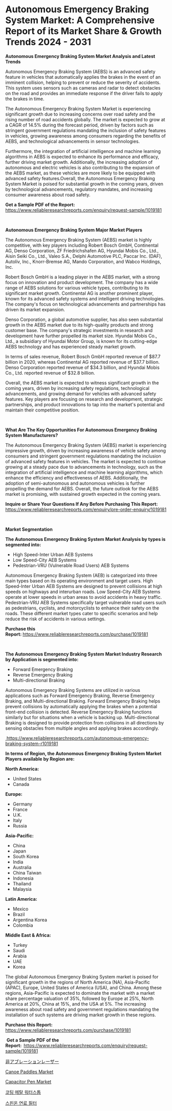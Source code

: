 <p><h1>Autonomous Emergency Braking System Market: A Comprehensive Report of its Market Share & Growth Trends 2024 - 2031</h1></p><p><strong>Autonomous Emergency Braking System Market Analysis and Latest Trends</strong></p>
<p><p>Autonomous Emergency Braking System (AEBS) is an advanced safety feature in vehicles that automatically applies the brakes in the event of an imminent collision, helping to prevent or reduce the severity of accidents. This system uses sensors such as cameras and radar to detect obstacles on the road and provides an immediate response if the driver fails to apply the brakes in time.</p><p>The Autonomous Emergency Braking System Market is experiencing significant growth due to increasing concerns over road safety and the rising number of road accidents globally. The market is expected to grow at a CAGR of 14.5% during the forecast period, driven by factors such as stringent government regulations mandating the inclusion of safety features in vehicles, growing awareness among consumers regarding the benefits of AEBS, and technological advancements in sensor technologies.</p><p>Furthermore, the integration of artificial intelligence and machine learning algorithms in AEBS is expected to enhance its performance and efficacy, further driving market growth. Additionally, the increasing adoption of autonomous and electric vehicles is also contributing to the expansion of the AEBS market, as these vehicles are more likely to be equipped with advanced safety features.Overall, the Autonomous Emergency Braking System Market is poised for substantial growth in the coming years, driven by technological advancements, regulatory mandates, and increasing consumer awareness about road safety.</p></p>
<p><strong>Get a Sample PDF of the Report:&nbsp;</strong> <a href="https://www.reliableresearchreports.com/enquiry/request-sample/1019181">https://www.reliableresearchreports.com/enquiry/request-sample/1019181</a></p>
<p>&nbsp;</p>
<p><strong>Autonomous Emergency Braking System Major Market Players</strong></p>
<p><p>The Autonomous Emergency Braking System (AEBS) market is highly competitive, with key players including Robert Bosch GmbH, Continental AG, Denso Corporation, ZF Friedrichshafen AG, Hyundai Mobis Co., Ltd., Aisin Seiki Co., Ltd., Valeo S.A., Delphi Automotive PLC, Paccar Inc. (DAF), Autoliv, Inc., Knorr-Bremse AG, Mando Corporation, and Wabco Holdings, Inc.</p><p>Robert Bosch GmbH is a leading player in the AEBS market, with a strong focus on innovation and product development. The company has a wide range of AEBS solutions for various vehicle types, contributing to its significant market growth. Continental AG is another prominent player, known for its advanced safety systems and intelligent driving technologies. The company's focus on technological advancements and partnerships has driven its market expansion.</p><p>Denso Corporation, a global automotive supplier, has also seen substantial growth in the AEBS market due to its high-quality products and strong customer base. The company's strategic investments in research and development have further propelled its market size. Hyundai Mobis Co., Ltd., a subsidiary of Hyundai Motor Group, is known for its cutting-edge AEBS technology and has experienced steady market growth.</p><p>In terms of sales revenue, Robert Bosch GmbH reported revenue of $87.7 billion in 2020, whereas Continental AG reported revenue of $37.7 billion. Denso Corporation reported revenue of $34.3 billion, and Hyundai Mobis Co., Ltd. reported revenue of $32.8 billion.</p><p>Overall, the AEBS market is expected to witness significant growth in the coming years, driven by increasing safety regulations, technological advancements, and growing demand for vehicles with advanced safety features. Key players are focusing on research and development, strategic partnerships, and product innovations to tap into the market's potential and maintain their competitive position.</p></p>
<p>&nbsp;</p>
<p><strong>What Are The Key Opportunities For Autonomous Emergency Braking System Manufacturers?</strong></p>
<p><p>The Autonomous Emergency Braking System (AEBS) market is experiencing impressive growth, driven by increasing awareness of vehicle safety among consumers and stringent government regulations mandating the inclusion of advanced safety features in vehicles. The market is expected to continue growing at a steady pace due to advancements in technology, such as the integration of artificial intelligence and machine learning algorithms, which enhance the efficiency and effectiveness of AEBS. Additionally, the adoption of semi-autonomous and autonomous vehicles is further propelling the demand for AEBS. Overall, the future outlook for the AEBS market is promising, with sustained growth expected in the coming years.</p></p>
<p><strong>Inquire or Share Your Questions If Any Before Purchasing This Report:</strong> <a href="https://www.reliableresearchreports.com/enquiry/pre-order-enquiry/1019181">https://www.reliableresearchreports.com/enquiry/pre-order-enquiry/1019181</a></p>
<p>&nbsp;</p>
<p><strong>Market Segmentation</strong></p>
<p><strong>The Autonomous Emergency Braking System Market Analysis by types is segmented into:</strong></p>
<p><ul><li>High Speed-Inter Urban AEB Systems</li><li>Low Speed-City AEB Systems</li><li>Pedestrian-VRU (Vulnerable Road Users) AEB Systems</li></ul></p>
<p><p>Autonomous Emergency Braking System (AEB) is categorized into three main types based on its operating environment and target users. High Speed-Inter Urban AEB Systems are designed to prevent collisions at high speeds on highways and interurban roads. Low Speed-City AEB Systems operate at lower speeds in urban areas to avoid accidents in heavy traffic. Pedestrian-VRU AEB Systems specifically target vulnerable road users such as pedestrians, cyclists, and motorcyclists to enhance their safety on the roads. These different market types cater to specific scenarios and help reduce the risk of accidents in various settings.</p></p>
<p><strong>Purchase this Report:&nbsp;</strong><a href="https://www.reliableresearchreports.com/purchase/1019181">https://www.reliableresearchreports.com/purchase/1019181</a></p>
<p>&nbsp;</p>
<p><strong>The Autonomous Emergency Braking System Market Industry Research by Application is segmented into:</strong></p>
<p><ul><li>Forward Emergency Braking</li><li>Reverse Emergency Braking</li><li>Multi-directional Braking</li></ul></p>
<p><p>Autonomous Emergency Braking Systems are utilized in various applications such as Forward Emergency Braking, Reverse Emergency Braking, and Multi-directional Braking. Forward Emergency Braking helps prevent collisions by automatically applying the brakes when a potential front-end collision is detected. Reverse Emergency Braking functions similarly but for situations when a vehicle is backing up. Multi-directional Braking is designed to provide protection from collisions in all directions by sensing obstacles from multiple angles and applying brakes accordingly.</p></p>
<p><a href="https://www.reliableresearchreports.com/autonomous-emergency-braking-system-r1019181">&nbsp;https://www.reliableresearchreports.com/autonomous-emergency-braking-system-r1019181</a></p>
<p><strong>In terms of Region, the Autonomous Emergency Braking System Market Players available by Region are:</strong></p>
<p>
    <p> <strong> North America: </strong>
        <ul>
            <li>United States</li>
            <li>Canada</li>
        </ul>
        </p> 
    <p> <strong> Europe: </strong>
        <ul>
            <li>Germany</li>
            <li>France</li>
            <li>U.K.</li>
            <li>Italy</li>
            <li>Russia</li>
        </ul>
        </p> 
    <p> <strong> Asia-Pacific: </strong>
        <ul>
            <li>China</li>
            <li>Japan</li>
            <li>South Korea</li>
            <li>India</li>
            <li>Australia</li>
            <li>China Taiwan</li>
            <li>Indonesia</li>
            <li>Thailand</li>
            <li>Malaysia</li>
        </ul>
        </p> 
    <p> <strong> Latin America: </strong>
        <ul>
            <li>Mexico</li>
            <li>Brazil</li>
            <li>Argentina Korea</li>
            <li>Colombia</li>
        </ul>
        </p> 
    <p> <strong> Middle East & Africa: </strong>
        <ul>
            <li>Turkey</li>
            <li>Saudi</li>
            <li>Arabia</li>
            <li>UAE</li>
            <li>Korea</li>
        </ul>
    </p>
    </p>
<p><p>The global Autonomous Emergency Braking System market is poised for significant growth in the regions of North America (NA), Asia-Pacific (APAC), Europe, United States of America (USA), and China. Among these regions, Asia-Pacific is expected to dominate the market with a market share percentage valuation of 35%, followed by Europe at 25%, North America at 20%, China at 15%, and the USA at 5%. The increasing awareness about road safety and government regulations mandating the installation of such systems are driving market growth in these regions.</p></p>
<p><strong>Purchase this Report: </strong><a href="https://www.reliableresearchreports.com/purchase/1019181">https://www.reliableresearchreports.com/purchase/1019181</a></p>
<p>&nbsp;<strong>Get a Sample PDF of the Report:&nbsp;&nbsp;</strong><a href="https://www.reliableresearchreports.com/enquiry/request-sample/1019181">https://www.reliableresearchreports.com/enquiry/request-sample/1019181</a></p>
<p><strong></strong></p>
<p><p><a href="https://github.com/CloydAbbott2023/Market-Research-Report-List-2/blob/main/9680880121705.md">非アブレーションレーザー</a></p><p><a href="https://github.com/MaraKoelpin2023/Market-Research-Report-List-1/blob/main/canoe-paddles-market.md">Canoe Paddles Market</a></p><p><a href="https://github.com/goodweq44/Market-Research-Report-List-1/blob/main/capacitor-pen-market.md">Capacitor Pen Market</a></p><p><a href="https://github.com/rustymarie2024/Market-Research-Report-List-1/blob/main/9269363113665.md">코팅 메탈 워터스톱</a></p><p><a href="https://github.com/giancarlo642004/Market-Research-Report-List-1/blob/main/8846116113664.md">스핀온 연료 필터</a></p></p>